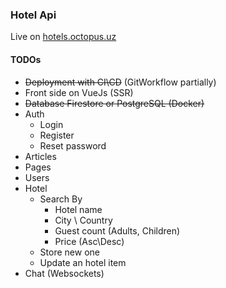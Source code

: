 ### Hotel Api

Live on [hotels.octopus.uz](https://hotels.octopus.uz)

#### TODOs
- ~~Deployment with CI\CD~~ (GitWorkflow partially)
- Front side on VueJs (SSR)
- ~~Database Firestore or PostgreSQL (Docker)~~
- Auth
  - Login
  - Register
  - Reset password
- Articles
- Pages
- Users
- Hotel
  - Search By
    - Hotel name
    - City \ Country
    - Guest count (Adults, Children)
    - Price (Asc\Desc)
  - Store new one
  - Update an hotel item
- Chat (Websockets)
